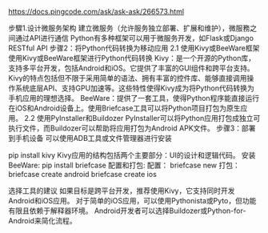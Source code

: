 https://docs.pingcode.com/ask/ask-ask/266573.html

步驟1.设计微服务架构
建立微服务（允许服务独立部署、扩展和维护），微服務之间通过API进行通信
Python有多种框架可以用于微服务开发，如Flask或Django
RESTful API
步骤2：将Python代码转换为移动应用
2.1 使用Kivy或BeeWare框架
使用Kivy或BeeWare框架进行Python代码转换
Kivy：是一个开源的Python库，支持多平台开发，包括Android和iOS。它提供了丰富的GUI组件和跨平台支持。
Kivy的特点包括但不限于采用简单的语法、拥有丰富的控件库、能够直接调用操作系统底层API、支持GPU加速等。这些特性使得Kivy成为将Python代码转换为手机应用的理想选择。
BeeWare：提供了一套工具，使得Python程序能直接运行在iOS和Android设备上。使用Briefcase工具可以将Python项目打包为原生应用。
2.2 使用PyInstaller和Buildozer
PyInstaller可以将Python应用打包成独立可执行文件，而Buildozer可以帮助将应用打包为Android APK文件。
步骤3：部署到手机设备
可以使用ADB工具或文件管理器进行安装

pip install kivy
Kivy应用的结构包括两个主要部分：UI的设计和逻辑代码。
安装BeeWare:
pip install briefcase
配置和打包:
配置：
briefcase new
打包：
briefcase create android
briefcase create ios

选择工具的建议
如果目标是跨平台开发，推荐使用Kivy，它支持同时开发Android和iOS应用。
对于简单的iOS应用，可以使用Pythonista或Pyto，但功能有限且依赖于解释器环境。
Android开发者可以选择Buildozer或Python-for-Android来简化流程。
